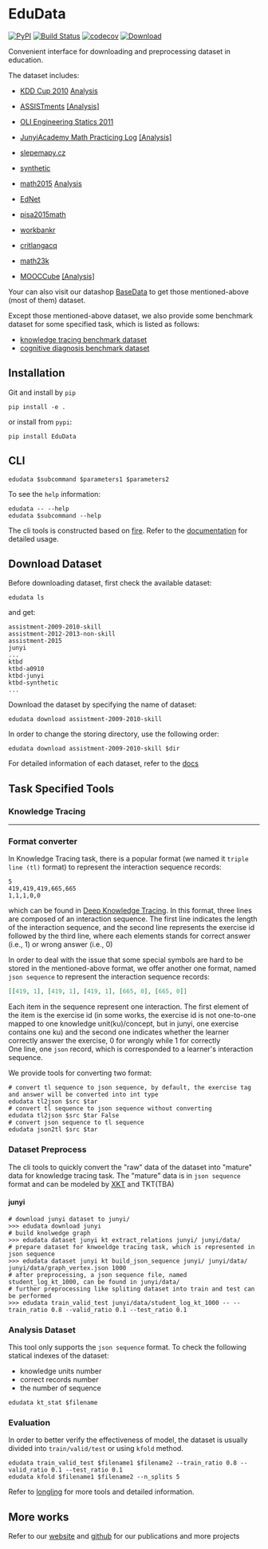 # EduData
[![PyPI](https://img.shields.io/pypi/v/EduData.svg)](https://pypi.python.org/pypi/EduData)
[![Build Status](https://www.travis-ci.org/tswsxk/EduData.svg?branch=master)](https://www.travis-ci.org/tswsxk/EduData)
[![codecov](https://codecov.io/gh/tswsxk/EduData/branch/master/graph/badge.svg)](https://codecov.io/gh/tswsxk/EduData)
[![Download](https://img.shields.io/pypi/dm/EduData.svg?style=flat)](https://pypi.python.org/pypi/EduData)

Convenient interface for downloading and preprocessing dataset in education.

The dataset includes:

* [KDD Cup 2010](https://pslcdatashop.web.cmu.edu/KDDCup/downloads.jsp) [Analysis](TBA)

* [ASSISTments](https://sites.google.com/site/assistmentsdata/) [[Analysis]](docs/ASSISTments2009-2010.ipynb)

* [OLI Engineering Statics 2011](https://pslcdatashop.web.cmu.edu/DatasetInfo?datasetId=507)

* [JunyiAcademy Math Practicing Log](https://pslcdatashop.web.cmu.edu/DatasetInfo?datasetId=1198) [[Analysis]](docs/junyi.md)

* [slepemapy.cz](https://www.fi.muni.cz/adaptivelearning/?a=data)

* [synthetic](https://github.com/chrispiech/DeepKnowledgeTracing/tree/master/data/synthetic)

* [math2015](http://staff.ustc.edu.cn/~qiliuql/files/Publications/Qi-Liu-TIST2018.pdf) [Analysis](TBA)

* [EdNet](https://github.com/riiid/ednet)

* [pisa2015math](https://drive.google.com/drive/folders/1ja9P5yzeUDyzzm748p5JObAEs_Evysgc)

* [workbankr](https://drive.google.com/drive/folders/1ja9P5yzeUDyzzm748p5JObAEs_Evysgc)

* [critlangacq](https://drive.google.com/drive/folders/1ja9P5yzeUDyzzm748p5JObAEs_Evysgc)

* [math23k](http://base.ustc.edu.cn/data/math23k.zip)

* [MOOCCube](http://moocdata.cn/data/MOOCCube) [[Analysis]](docs/MOOCCube.md)

Your can also visit our datashop [BaseData](http://base.ustc.edu.cn/data/) to get those mentioned-above (most of them) dataset.

Except those mentioned-above dataset, we also provide some benchmark dataset for some specified task, which is listed as follows:

* [knowledge tracing benchmark dataset](http://base.ustc.edu.cn/data/ktbd/)
* [cognitive diagnosis benchmark dataset](http://base.ustc.edu.cn/data/cdbd/)

## Installation
Git and install by `pip`

```shell
pip install -e .
```

or install from `pypi`:

```shell
pip install EduData
```

## CLI
```shell
edudata $subcommand $parameters1 $parameters2
```

To see the `help` information:
```shell
edudata -- --help
edudata $subcommand --help
```

The cli tools is constructed based on [fire](https://github.com/google/python-fire). 
Refer to the [documentation](https://github.com/google/python-fire/blob/master/docs/using-cli.md) for detailed usage.

## Download Dataset

Before downloading dataset, first check the available dataset:
```shell
edudata ls
```
and get:
```text
assistment-2009-2010-skill
assistment-2012-2013-non-skill
assistment-2015
junyi
...
ktbd
ktbd-a0910
ktbd-junyi
ktbd-synthetic
...
```

Download the dataset by specifying the name of dataset:
```shell
edudata download assistment-2009-2010-skill
```

In order to change the storing directory, use the following order:
```shell
edudata download assistment-2009-2010-skill $dir
```

For detailed information of each dataset, refer to the [docs](docs)

## Task Specified Tools

### Knowledge Tracing

---

### Format converter

In Knowledge Tracing task, there is a popular format (we named it `triple line (tl)` format) to represent the interaction sequence records:
```text
5
419,419,419,665,665
1,1,1,0,0
```
which can be found in [Deep Knowledge Tracing](https://github.com/chrispiech/DeepKnowledgeTracing/tree/master/data/assistments).
In this format, three lines are composed of an interaction sequence.
The first line indicates the length of the interaction sequence, 
and the second line represents the exercise id followed by the third line, 
where each elements stands for correct answer (i.e., 1) or wrong answer (i.e., 0) 


In order to deal with the issue that some special symbols are hard to be stored in the mentioned-above format,
we offer another one format, named `json sequence` to represent the interaction sequence records:
```json
[[419, 1], [419, 1], [419, 1], [665, 0], [665, 0]]
```

Each item in the sequence represent one interaction. The first element of the item is the exercise 
id (in some works, the exercise id is not one-to-one mapped to one knowledge unit(ku)/concept, 
but in junyi, one exercise contains one ku) 
and the second one indicates whether the learner correctly answer the exercise, 0 for wrongly while 1 for correctly  
One line, one `json` record, which is corresponded to a learner's interaction sequence.

We provide tools for converting two format:
```shell
# convert tl sequence to json sequence, by default, the exercise tag and answer will be converted into int type
edudata tl2json $src $tar
# convert tl sequence to json sequence without converting
edudata tl2json $src $tar False
# convert json sequence to tl sequence
edudata json2tl $src $tar
```

### Dataset Preprocess
The cli tools to quickly convert the "raw" data of the dataset into "mature" data for knowledge tracing task. 
The "mature" data is in `json sequence` format 
and can be modeled by [XKT](https://github.com/bigdata-ustc/XKT) and TKT(TBA)

#### junyi

```
# download junyi dataset to junyi/
>>> edudata download junyi
# build knolwedge graph
>>> edudata dataset junyi kt extract_relations junyi/ junyi/data/
# prepare dataset for knwoeldge tracing task, which is represented in json sequence
>>> edudata dataset junyi kt build_json_sequence junyi/ junyi/data/ junyi/data/graph_vertex.json 1000
# after preprocessing, a json sequence file, named student_log_kt_1000, can be found in junyi/data/
# further preprocessing like spliting dataset into train and test can be performed
>>> edudata train_valid_test junyi/data/student_log_kt_1000 -- --train_ratio 0.8 --valid_ratio 0.1 --test_ratio 0.1
```  

### Analysis Dataset
This tool only supports the `json sequence` format. To check the following statical indexes of the dataset:

* knowledge units number
* correct records number
* the number of sequence

```shell
edudata kt_stat $filename
```

### Evaluation
In order to better verify the effectiveness of model, 
the dataset is usually divided into `train/valid/test` or using `kfold` method.

```shell
edudata train_valid_test $filename1 $filename2 --train_ratio 0.8 --valid_ratio 0.1 --test_ratio 0.1
edudata kfold $filename1 $filename2 --n_splits 5
```
Refer to [longling](https://longling.readthedocs.io/zh/latest/#dataset) for more tools and detailed information.

## More works

Refer to our [website](http://base.ustc.edu.cn/) and [github](https://github.com/bigdata-ustc) for our publications and more projects
